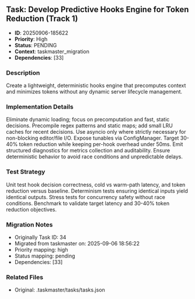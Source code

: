## Task: Develop Predictive Hooks Engine for Token Reduction (Track 1)
- **ID**: 20250906-185622
- **Priority**: High
- **Status**: PENDING
- **Context**: taskmaster_migration
- **Dependencies**: [33]

### Description
Create a lightweight, deterministic hooks engine that precomputes context and minimizes tokens without any dynamic server lifecycle management.

### Implementation Details
Eliminate dynamic loading; focus on precomputation and fast, static decisions. Precompile regex patterns and static maps; add small LRU caches for recent decisions. Use asyncio only where strictly necessary for non-blocking editor/file I/O. Expose tunables via ConfigManager. Target 30-40% token reduction while keeping per-hook overhead under 50ms. Emit structured diagnostics for metrics collection and auditability. Ensure deterministic behavior to avoid race conditions and unpredictable delays.

### Test Strategy
Unit test hook decision correctness, cold vs warm-path latency, and token reduction versus baseline. Determinism tests ensuring identical inputs yield identical outputs. Stress tests for concurrency safety without race conditions. Benchmark to validate target latency and 30-40% token reduction objectives.

### Migration Notes
- Originally Task ID: 34
- Migrated from taskmaster on: 2025-09-06 18:56:22
- Priority mapping: high
- Status mapping: pending
- Dependencies: [33]

### Related Files
- Original: .taskmaster/tasks/tasks.json
